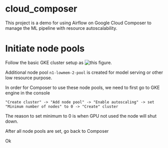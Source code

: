 # cloud_composer
This project is a demo for using Airflow on Google Cloud Composer to manage the ML pipeline with resource autoscalability.

# Initiate node pools 
Follow the basic GKE cluster setup as ![this figure](https://miro.medium.com/max/1400/1*tHeyUE-dArS2X3seVXEz2w.png). 


Additional node pool `n1-lowmem-2-pool` is created for model serving or other low resource purpose.

In order for Composer to use these node pools, we need to first go to GKE engine in the console 

`"Create cluster" -> "Add node pool" -> "Enable autoscaling" -> set "Minimum number of nodes" to 0 -> "Create" cluster`

The reason to set minimum to 0 is when GPU not used the node will shut down.

After all node pools are set, go back to Composer

Ok 
